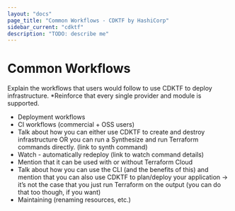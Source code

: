 ```yaml
---
layout: "docs"
page_title: "Common Workflows - CDKTF by HashiCorp"
sidebar_current: "cdktf"
description: "TODO: describe me"
---
```


# Common Workflows

Explain the workflows that users would follow to use CDKTF to deploy infrastructure. *Reinforce that every single provider and module is supported.

- Deployment workflows
- CI workflows (commercial + OSS users)
- Talk about how you can either use CDKTF to create and destroy infrastructure OR you can run a Synthesize and run Terraform commands directly. (link to synth command)
- Watch - automatically redeploy (link to watch command details)
- Mention that it can be used with or without Terraform Cloud
- Talk about how you can use the CLI (and the benefits of this) and mention that you can also use CDKTF to plan/deploy your application → it’s not the case that you just run Terraform on the output (you can do that too though, if you want)
- Maintaining (renaming resources, etc.)

